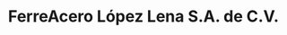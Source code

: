 ---
title: "FerreAcero López Lena S.A. de C.V."
url: /ciudad-ixtepec/ferreacero-lopez-lena-s-a-de-c-v/
shop: Eisenwaren
---